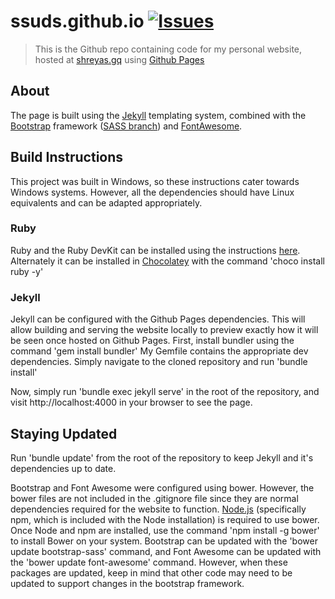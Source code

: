# ssuds.github.io [![Issues](http://img.shields.io/github/issues/ssuds/ssuds.github.io.svg?style=flat)](https://github.com/ssuds/ssuds.github.io/issues)

> This is the Github repo containing code for my personal website, hosted at [shreyas.gq](http://shreyas.gq/) using [Github Pages](https://pages.github.com/)

## About

The page is built using the [Jekyll](http://jekyllrb.com/) templating system, combined with the [Bootstrap](http://getbootstrap.com/) framework ([SASS branch](https://github.com/twbs/bootstrap-sass)) and [FontAwesome](http://fortawesome.github.io/Font-Awesome/).

## Build Instructions

This project was built in Windows, so these instructions cater towards Windows systems. However, all the dependencies should have Linux equivalents and can be adapted appropriately.
### Ruby 
Ruby and the Ruby DevKit can be installed using the instructions [here](http://jekyll-windows.juthilo.com/1-ruby-and-devkit/). Alternately it can be installed in [Chocolatey](https://chocolatey.org/) with the command 'choco install ruby -y'
### Jekyll
Jekyll can be configured with the Github Pages dependencies. This will allow building and serving the website locally to preview exactly how it will be seen once hosted on Github Pages.
First, install bundler using the command 'gem install bundler'
My Gemfile contains the appropriate dev dependencies. Simply navigate to the cloned repository and run 'bundle install'

Now, simply run 'bundle exec jekyll serve' in the root of the repository, and visit http://localhost:4000 in your browser to see the page.

## Staying Updated
Run 'bundle update' from the root of the repository to keep Jekyll and it's dependencies up to date.

Bootstrap and Font Awesome were configured using bower. However, the bower files are not included in the .gitignore file since they are normal dependencies required for the website to function.
[Node.js](https://nodejs.org/en/) (specifically npm, which is included with the Node installation) is required to use bower. Once Node and npm are installed, use the command 'npm install -g bower' to install Bower on your system.
Bootstrap can be updated with the 'bower update bootstrap-sass' command, and Font Awesome can be updated with the 'bower update font-awesome' command. However, when these packages are updated, keep in mind that other code may need to be updated to support changes in the bootstrap framework.

